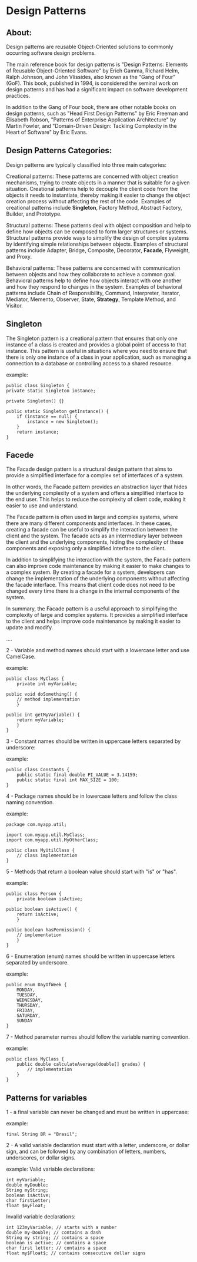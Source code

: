 # Design Patterns

## About:

Design patterns are reusable Object-Oriented solutions to commonly occurring software design problems.

The main reference book for design patterns is "Design Patterns: Elements of Reusable Object-Oriented Software" by Erich Gamma, Richard Helm, Ralph Johnson, and John Vlissides, also known as the "Gang of Four" (GoF). This book, published in 1994, is considered the seminal work on design patterns and has had a significant impact on software development practices.

In addition to the Gang of Four book, there are other notable books on design patterns, such as "Head First Design Patterns" by Eric Freeman and Elisabeth Robson, "Patterns of Enterprise Application Architecture" by Martin Fowler, and "Domain-Driven Design: Tackling Complexity in the Heart of Software" by Eric Evans.

## Design Patterns Categories:

Design patterns are typically classified into three main categories:

Creational patterns: These patterns are concerned with object creation mechanisms, trying to create objects in a manner that is suitable for a given situation. Creational patterns help to decouple the client code from the objects it needs to instantiate, thereby making it easier to change the object creation process without affecting the rest of the code. Examples of creational patterns include **Singleton**, Factory Method, Abstract Factory, Builder, and Prototype.

Structural patterns: These patterns deal with object composition and help to define how objects can be composed to form larger structures or systems. Structural patterns provide ways to simplify the design of complex systems by identifying simple relationships between objects. Examples of structural patterns include Adapter, Bridge, Composite, Decorator, **Facade**, Flyweight, and Proxy.

Behavioral patterns: These patterns are concerned with communication between objects and how they collaborate to achieve a common goal. Behavioral patterns help to define how objects interact with one another and how they respond to changes in the system. Examples of behavioral patterns include Chain of Responsibility, Command, Interpreter, Iterator, Mediator, Memento, Observer, State, **Strategy**, Template Method, and Visitor.

## Singleton

The Singleton pattern is a creational pattern that ensures that only one instance of a class is created and provides a global point of access to that instance. This pattern is useful in situations where you need to ensure that there is only one instance of a class in your application, such as managing a connection to a database or controlling access to a shared resource.

example:

    public class Singleton {
    private static Singleton instance;

    private Singleton() {}

    public static Singleton getInstance() {
        if (instance == null) {
            instance = new Singleton();
        }
        return instance;
    }

## Facede

The Facade design pattern is a structural design pattern that aims to provide a simplified interface for a complex set of interfaces of a system.

In other words, the Facade pattern provides an abstraction layer that hides the underlying complexity of a system and offers a simplified interface to the end user. This helps to reduce the complexity of client code, making it easier to use and understand.

The Facade pattern is often used in large and complex systems, where there are many different components and interfaces. In these cases, creating a facade can be useful to simplify the interaction between the client and the system. The facade acts as an intermediary layer between the client and the underlying components, hiding the complexity of these components and exposing only a simplified interface to the client.

In addition to simplifying the interaction with the system, the Facade pattern can also improve code maintenance by making it easier to make changes to a complex system. By creating a facade for a system, developers can change the implementation of the underlying components without affecting the facade interface. This means that client code does not need to be changed every time there is a change in the internal components of the system.

In summary, the Facade pattern is a useful approach to simplifying the complexity of large and complex systems. It provides a simplified interface to the client and helps improve code maintenance by making it easier to update and modify.

....


2 - Variable and method names should start with a lowercase letter and use CamelCase.

example:

    public class MyClass {
        private int myVariable;
    
    public void doSomething() {
        // method implementation
        }
    
    public int getMyVariable() {
        return myVariable;
        }
    }

3 - Constant names should be written in uppercase letters separated by underscore:

example:

    public class Constants {
        public static final double PI_VALUE = 3.14159;
        public static final int MAX_SIZE = 100;
    }

4 - Package names should be in lowercase letters and follow the class naming convention.

example:

    package com.myapp.util;

    import com.myapp.util.MyClass;
    import com.myapp.util.MyOtherClass;

    public class MyUtilClass {
        // class implementation
    }

5 - Methods that return a boolean value should start with "is" or "has".

example:

    public class Person {
        private boolean isActive;
    
    public boolean isActive() {
        return isActive;
        }
    
    public boolean hasPermission() {
        // implementation
        }
    }

6 - Enumeration (enum) names should be written in uppercase letters separated by underscore.

example:

    public enum DayOfWeek {
        MONDAY,
        TUESDAY,
        WEDNESDAY,
        THURSDAY,
        FRIDAY,
        SATURDAY,
        SUNDAY
    }

7 - Method parameter names should follow the variable naming convention.

example:

    public class MyClass {
        public double calculateAverage(double[] grades) {
            // implementation
        }
    }

## Patterns for variables

1 - a final variable can never be changed and must be written in uppercase:

example:

    final String BR = "Brasil";

2 - A valid variable declaration must start with a letter, underscore, or dollar sign, and can be followed by any combination of letters, numbers, underscores, or dollar signs.

example: 
Valid variable declarations:

    int myVariable;
    double myDouble;
    String myString;
    boolean isActive;
    char firstLetter;
    float $myFloat;

Invalid variable declarations:

    int 123myVariable; // starts with a number
    double my-Double; // contains a dash
    String my string; // contains a space
    boolean is active; // contains a space
    char first letter; // contains a space
    float my$Float$; // contains consecutive dollar signs
